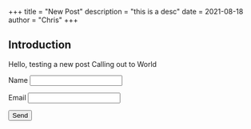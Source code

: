 +++
title = "New Post"
description = "this is a desc"
date = 2021-08-18
author = "Chris"
+++

## Introduction

Hello, testing a new post
Calling out to World

<form name="contact" netlify>
  <p>
    <label>Name <input type="text" name="name" /></label>
  </p>
  <p>
    <label>Email <input type="email" name="email" /></label>
  </p>
  <p>
    <button type="submit">Send</button>
  </p>
</form>